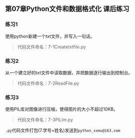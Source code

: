 ## 第07章Python文件和数据格式化   课后练习

### 练习1
使用python新建一个txt文件，并写入一句话。

> 代码文件命名：7-1Createtxtfile.py

### 练习2
从一个建立好的txt文件中读取数据，并把数据逐行输出到控制台。

> 代码文件命名：7-2ReadFile.py

### 练习3
使用PIL库对图像进行压缩，使得图片的大小不超过10KB。

> 代码文件命名：7-3PILIm.py

`.py`代码文件打包(7.学号+姓名)发送到`python_xxmu@163.com`
